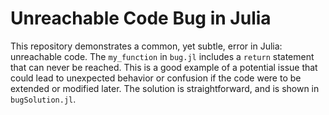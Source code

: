 # Unreachable Code Bug in Julia

This repository demonstrates a common, yet subtle, error in Julia: unreachable code. The `my_function` in `bug.jl` includes a `return` statement that can never be reached.  This is a good example of a potential issue that could lead to unexpected behavior or confusion if the code were to be extended or modified later. The solution is straightforward, and is shown in `bugSolution.jl`.